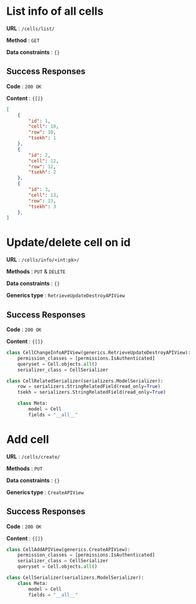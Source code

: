 # List info of all cells

**URL** : `/cells/list/`

**Method** : `GET`

**Data constraints** : `{}`

## Success Responses

**Code** : `200 OK`

**Content** : `{[]}`

```json
[
    {
        "id": 1,
        "cell": 10,
        "row": 10,
        "tsekh": 1
    },
    {
        "id": 2,
        "cell": 12,
        "row": 12,
        "tsekh": 2
    },
    {
        "id": 3,
        "cell": 13,
        "row": 13,
        "tsekh": 3
    },
]
```

# Update/delete cell on id

**URL** : `/cells/info/<int:pk>/`

**Methods** : `PUT` & `DELETE`

**Data constraints** : `{}`

**Generics type** : `RetrieveUpdateDestroyAPIView`

## Success Responses

**Code** : `200 OK`

**Content** : `{[]}`

```python
class CellChangeInfoAPIView(generics.RetrieveUpdateDestroyAPIView):
    permission_classes = [permissions.IsAuthenticated]
    queryset = Cell.objects.all()
    serializer_class = CellSerializer
```

```python
class CellRelatedSerializer(serializers.ModelSerializer):
    row = serializers.StringRelatedField(read_only=True)
    tsekh = serializers.StringRelatedField(read_only=True)

    class Meta:
        model = Cell
        fields = "__all__"
```

# Add cell

**URL** : `/cells/create/`

**Methods** : `PUT`

**Data constraints** : `{}`

**Generics type** : `CreateAPIView`

## Success Responses

**Code** : `200 OK`

**Content** : `{[]}`

```python
class CellAddAPIView(generics.CreateAPIView):
    permission_classes = [permissions.IsAuthenticated]
    serializer_class = CellSerializer
    queryset = Cell.objects.all()
```

```python
class CellSerializer(serializers.ModelSerializer):
    class Meta:
        model = Cell
        fields = "__all__"
```
